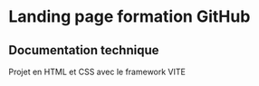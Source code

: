 # Landing page formation GitHub

## Documentation technique

Projet en HTML et CSS avec le framework VITE
